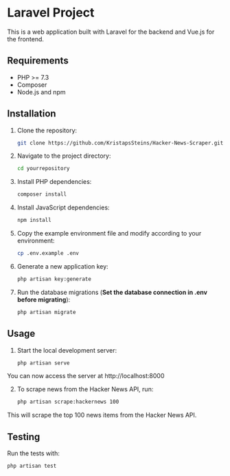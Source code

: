 # Laravel Project

This is a web application built with Laravel for the backend and Vue.js for the frontend.

## Requirements

- PHP >= 7.3
- Composer
- Node.js and npm

## Installation

1. Clone the repository:
    ```sh
    git clone https://github.com/KristapsSteins/Hacker-News-Scraper.git
    ```
2. Navigate to the project directory:
    ```sh
    cd yourrepository
    ```
3. Install PHP dependencies:
    ```sh
    composer install
    ```
4. Install JavaScript dependencies:
    ```sh
    npm install
    ```
5. Copy the example environment file and modify according to your environment:
    ```sh
    cp .env.example .env
    ```
6. Generate a new application key:
    ```sh
    php artisan key:generate
    ```
7. Run the database migrations (**Set the database connection in .env before migrating**):
    ```sh
    php artisan migrate
    ```

## Usage

1. Start the local development server:
    ```sh
    php artisan serve
    ```

You can now access the server at http://localhost:8000

2. To scrape news from the Hacker News API, run:
    ```sh
    php artisan scrape:hackernews 100
    ```

This will scrape the top 100 news items from the Hacker News API.

## Testing

Run the tests with:

```sh
php artisan test
```